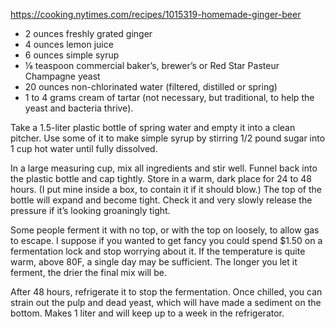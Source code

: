 https://cooking.nytimes.com/recipes/1015319-homemade-ginger-beer

- 2 ounces freshly grated ginger
- 4 ounces lemon juice
- 6 ounces simple syrup
- ⅛ teaspoon commercial baker’s, brewer’s or Red Star Pasteur Champagne yeast
- 20 ounces non-chlorinated water (filtered, distilled or spring)
- 1 to 4 grams cream of tartar (not necessary, but traditional, to help the yeast and bacteria thrive).

Take a 1.5-liter plastic bottle of spring water and empty it into a clean pitcher. Use some of it to make simple syrup by stirring 1/2 pound sugar into 1 cup hot water until fully dissolved.  

In a large measuring cup, mix all ingredients and stir well. Funnel back into the plastic bottle and cap tightly. Store in a warm, dark place for 24 to 48 hours. (I put mine inside a box, to contain it if it should blow.) The top of the bottle will expand and become tight. Check it and very slowly release the pressure if it’s looking groaningly tight.  

Some people ferment it with no top, or with the top on loosely, to allow gas to escape. I suppose if you wanted to get fancy you could spend $1.50 on a fermentation lock and stop worrying about it. If the temperature is quite warm, above 80F, a single day may be sufficient. The longer you let it ferment, the drier the final mix will be.  


After 48 hours, refrigerate it to stop the fermentation. Once chilled, you can strain out the pulp and dead yeast, which will have made a sediment on the bottom. Makes 1 liter and will keep up to a week in the refrigerator.
